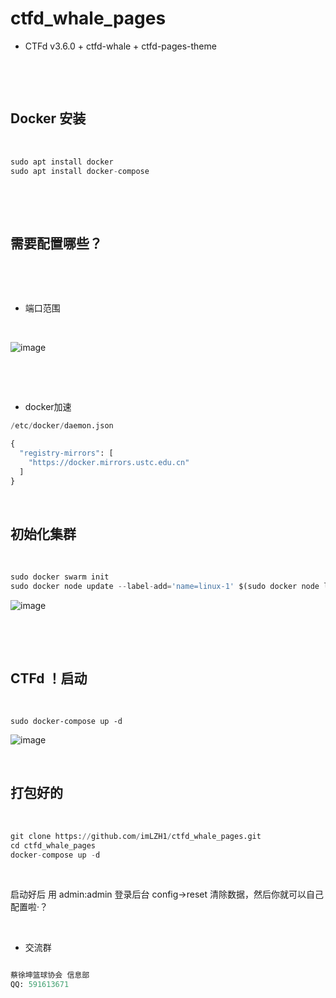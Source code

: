 # ctfd_whale_pages

* CTFd v3.6.0 + ctfd-whale + ctfd-pages-theme 


‍

‍

## Docker 安装

‍

```python
sudo apt install docker
sudo apt install docker-compose
```

‍

‍

## 需要配置哪些？

‍

‍

* 端口范围

‍

​![image](assets/image-20230920042250-cotz2cn.png)​

‍

‍

* docker加速

```python
/etc/docker/daemon.json 

{
  "registry-mirrors": [
    "https://docker.mirrors.ustc.edu.cn"
  ]
}
```

‍

## 初始化集群

‍

```python
sudo docker swarm init
sudo docker node update --label-add='name=linux-1' $(sudo docker node ls -q)
```

​![image](assets/image-20230920042406-kbsxzt3.png)​

‍

‍

## CTFd ！启动

‍

```pytthon
sudo docker-compose up -d
```

​![image](assets/image-20230920042620-jes8gsf.png)​

‍

## 打包好的

‍

```python
git clone https://github.com/imLZH1/ctfd_whale_pages.git
cd ctfd_whale_pages
docker-compose up -d

```

‍

启动好后 用 admin:admin 登录后台 config->reset 清除数据，然后你就可以自己配置啦·？

‍

* 交流群

```python

蔡徐坤篮球协会 信息部
QQ: 591613671
```

‍
